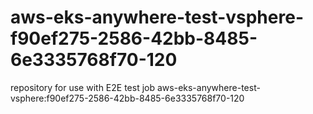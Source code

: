 # aws-eks-anywhere-test-vsphere-f90ef275-2586-42bb-8485-6e3335768f70-120
repository for use with E2E test job aws-eks-anywhere-test-vsphere:f90ef275-2586-42bb-8485-6e3335768f70-120

